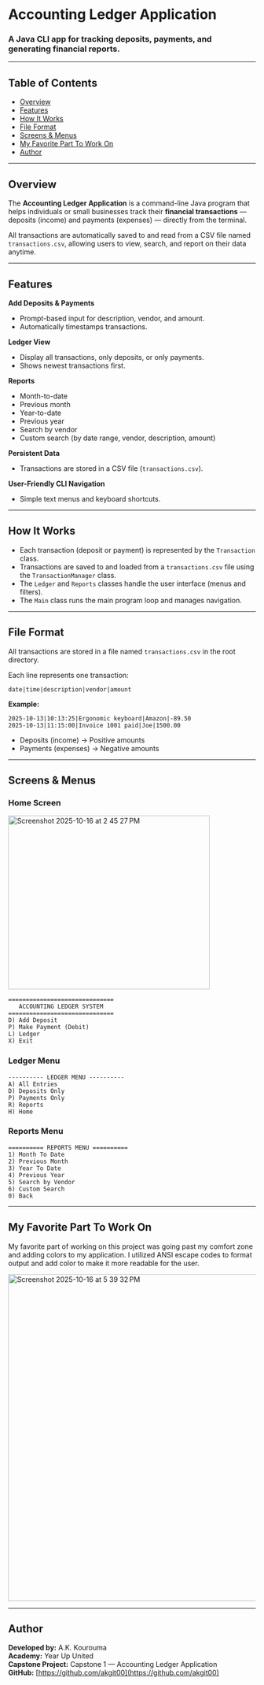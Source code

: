 # Accounting Ledger Application

### A Java CLI app for tracking deposits, payments, and generating financial reports.

---

## Table of Contents

- [Overview](#overview)
- [Features](#features)
- [How It Works](#how-it-works)
- [File Format](#file-format)
- [Screens & Menus](#screens--menus)
- [My Favorite Part To Work On](#my-favorite-part-to-work-on)
- [Author](#author)

---

## Overview

The **Accounting Ledger Application** is a command-line Java program that helps individuals 
or small businesses track their **financial transactions** — deposits (income) and payments 
(expenses) — directly from the terminal.

All transactions are automatically saved to and read from a CSV file named `transactions.csv`, 
allowing users to view, search, and report on their data anytime.

---

## Features

**Add Deposits & Payments**
- Prompt-based input for description, vendor, and amount.
- Automatically timestamps transactions.

**Ledger View**
- Display all transactions, only deposits, or only payments.
- Shows newest transactions first.

**Reports**
- Month-to-date
- Previous month
- Year-to-date
- Previous year
- Search by vendor
- Custom search (by date range, vendor, description, amount)

**Persistent Data**
- Transactions are stored in a CSV file (`transactions.csv`).

**User-Friendly CLI Navigation**
- Simple text menus and keyboard shortcuts.

---

## How It Works

- Each transaction (deposit or payment) is represented by the `Transaction` class.
- Transactions are saved to and loaded from a `transactions.csv` file using the 
  `TransactionManager` class.
- The `Ledger` and `Reports` classes handle the user interface (menus and filters).
- The `Main` class runs the main program loop and manages navigation.

---

## File Format

All transactions are stored in a file named `transactions.csv` in the root directory.

Each line represents one transaction:

```
date|time|description|vendor|amount
```

**Example:**
```
2025-10-13|10:13:25|Ergonomic keyboard|Amazon|-89.50
2025-10-13|11:15:00|Invoice 1001 paid|Joe|1500.00
```

- Deposits (income) → Positive amounts  
- Payments (expenses) → Negative amounts  

---

## Screens & Menus

### Home Screen

<img width="410" height="353" alt="Screenshot 2025-10-16 at 2 45 27 PM" src="https://github.com/user-attachments/assets/45b01919-49fe-471b-ac45-e77cd84b48bc" />


```
==============================
   ACCOUNTING LEDGER SYSTEM
==============================
D) Add Deposit
P) Make Payment (Debit)
L) Ledger
X) Exit
```

### Ledger Menu

```
---------- LEDGER MENU ----------
A) All Entries
D) Deposits Only
P) Payments Only
R) Reports
H) Home
```

### Reports Menu

```
========== REPORTS MENU ==========
1) Month To Date
2) Previous Month
3) Year To Date
4) Previous Year
5) Search by Vendor
6) Custom Search
0) Back
```

---

## My Favorite Part To Work On

My favorite part of working on this project was going past my comfort zone and adding colors 
to my application. I utilized ANSI escape codes to format output and add color to make it more 
readable for the user. 

<img width="729" height="664" alt="Screenshot 2025-10-16 at 5 39 32 PM" src="https://github.com/user-attachments/assets/7fe808c2-121a-462d-af3d-bb8f98d21292" />


---

## Author

**Developed by:** A.K. Kourouma  
**Academy:** Year Up United  
**Capstone Project:** Capstone 1 — Accounting Ledger Application  
**GitHub:** [https://github.com/akgit00](https://github.com/akgit00)
